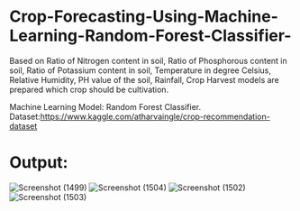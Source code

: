 # Crop-Forecasting-Using-Machine-Learning-Random-Forest-Classifier-
Based on Ratio of Nitrogen content in soil, Ratio of Phosphorous content in soil, Ratio of Potassium content in soil, Temperature in degree Celsius, Relative Humidity, PH value of the soil, Rainfall, Crop  Harvest models are prepared which crop should be cultivation. 

Machine Learning Model: Random Forest Classifier.
Dataset:https://www.kaggle.com/atharvaingle/crop-recommendation-dataset

# Output:
![Screenshot (1499)](https://user-images.githubusercontent.com/66699500/126384009-d4f43584-7066-4377-912b-2ce16e1bce92.png)
![Screenshot (1504)](https://user-images.githubusercontent.com/66699500/126384063-977c5ac9-583b-4adb-84f0-9bc6c9cc7cec.png)
![Screenshot (1502)](https://user-images.githubusercontent.com/66699500/126384077-3edcacf2-5287-4b1a-b553-e62ff6a08ee4.png)
![Screenshot (1503)](https://user-images.githubusercontent.com/66699500/126384082-3af9d244-fbad-43f0-a9fd-332961a618b8.png)
